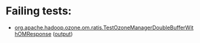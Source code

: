 # Failing tests: 

 * [org.apache.hadoop.ozone.om.ratis.TestOzoneManagerDoubleBufferWithOMResponse](/tmp/log/pr/pr-hdds-2170-wqbhj/unit/workdir/hadoop-ozone/ozone-manager/org.apache.hadoop.ozone.om.ratis.TestOzoneManagerDoubleBufferWithOMResponse.txt) ([output](/tmp/log/pr/pr-hdds-2170-wqbhj/unit/workdir/hadoop-ozone/ozone-manager/org.apache.hadoop.ozone.om.ratis.TestOzoneManagerDoubleBufferWithOMResponse-output.txt/))
